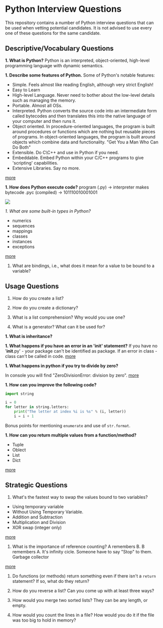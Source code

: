 # Python Interview Questions

This repository contains a number of Python interview questions that can be 
used when vetting potential candidates. It is not advised to use every one of 
these questions for the same candidate.

## Descriptive/Vocabulary Questions

**1. What is Python?**
Python is an interpreted, object-oriented, high-level programming language with dynamic semantics.

**1. Describe some features of Python.**
Some of Python's notable features:

- Simple. Feels almost like reading English, although very strict English!
- Easy to Learn
- High-level Language. Never need to bother about the low-level details such as managing the memory.
- Portable. Almost all OSs.
- Interpreted. Python converts the source code into an intermediate form called bytecodes and then translates this into the native language of your computer and then runs it.
- Object oriented. In procedure-oriented languages, the program is built around procedures or functions which are nothing but reusable pieces of programs. In object-oriented languages, the program is built around objects which combine data and functionality. "Get You a Man Who Can Do Both"
- Extensible. Do C\C++ and use in Python if you need. 
- Embeddable. Embed Python within your C/C++ programs to give 'scripting' capabilities.
- Extensive Libraries. Say no more.

<a href="https://www.ibiblio.org/g2swap/byteofpython/read/features-of-python.html">more</a>

**1. How does Python execute code?**
program (.py) -> interpreter makes bytecode .pyc (compiled) -> 101110010001001

<a href="https://www.safaribooksonline.com/library/view/head-first-programming/9780596806682/httpatomoreillycomsourceoreillyimages1754076.png.jpg"><img src="https://www.safaribooksonline.com/library/view/head-first-programming/9780596806682/httpatomoreillycomsourceoreillyimages1754076.png.jpg"></a>

*1. What are some built-in types in Python?*
- numerics
- sequences
- mappings
- classes
- instances
- exceptions

<a href="https://docs.python.org/3/library/stdtypes.html#built-in-types">more</a>

1. What are bindings, i.e., what does it mean for a value to be bound to a
   variable?

## Usage Questions

1. How do you create a list?

1. How do you create a dictionary?

1. What is a list comprehension? Why would you use one?

1. What is a generator? What can it be used for?

**1. What is inheritance?**

**1. What happens if you have an error in an '__init__' statement?**
If you have no '__init__.py' - your package can't be identified as package.
If an error in class -  class can't be called in code.
<a href="https://docs.python.org/2/reference/datamodel.html#object.__init__">more</a>


**1. What happens in python if you try to divide by zero?**

In console you will find "ZeroDivisionError: division by zero".
<a href="https://stackoverflow.com/questions/22085864/python-divide-by-0-error">more</a>


**1. How can you improve the following code?**

   ```python
   import string

   i = 0
   for letter in string.letters:
       print("The letter at index %i is %s" % (i, letter))
       i = i + 1
   ```

   Bonus points for mentioning `enumerate` and use of `str.format`.

**1. How can you return multiple values from a function/method?**
- Tuple
- Oblect
- List
- Dict

<a href="https://stackoverflow.com/questions/354883/how-do-you-return-multiple-values-in-python">more</a>

## Strategic Questions

1. What's the fastest way to swap the values bound to two variables?
- Using temporary variable
- Without Using Temporary Variable. 
- Addition and Subtraction
- Multiplication and Division
- XOR swap (integer only)

<a href="https://www.programiz.com/python-programming/examples/swap-variables">more</a>

1. What is the importance of reference counting?
A remembers B. B remembers A. It's infinity cicle. Someone have to say "Stop" to them. Garbage collector

<a href="https://docs.python.org/2.0/ext/refcountsInPython.html">more</a>

1. Do functions (or methods) return something even if there isn't a `return`
   statement? If so, what do they return?

1. How do you reverse a list? Can you come up with at least three ways? 

1. How would you merge two sorted lists? They can be any length, or empty. 

1. How would you count the lines in a file? How would you do it if the file was too big to hold in memory?





